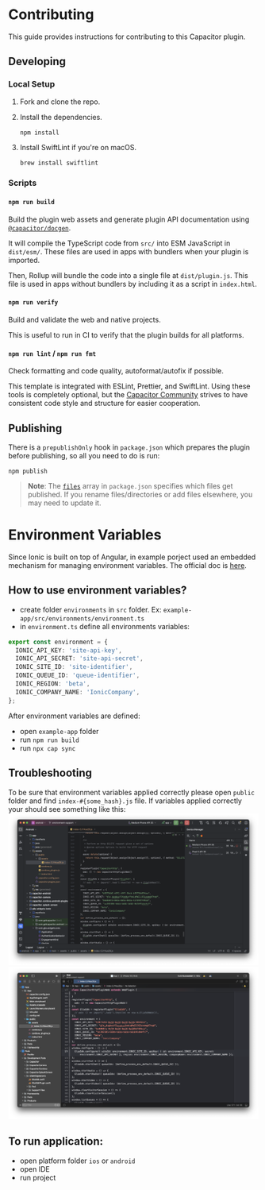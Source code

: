 # Contributing

This guide provides instructions for contributing to this Capacitor plugin.

## Developing

### Local Setup

1. Fork and clone the repo.
1. Install the dependencies.

   ```shell
   npm install
   ```

1. Install SwiftLint if you're on macOS.

   ```shell
   brew install swiftlint
   ```

### Scripts

#### `npm run build`

Build the plugin web assets and generate plugin API documentation using [`@capacitor/docgen`](https://github.com/ionic-team/capacitor-docgen).

It will compile the TypeScript code from `src/` into ESM JavaScript in `dist/esm/`. These files are used in apps with bundlers when your plugin is imported.

Then, Rollup will bundle the code into a single file at `dist/plugin.js`. This file is used in apps without bundlers by including it as a script in `index.html`.

#### `npm run verify`

Build and validate the web and native projects.

This is useful to run in CI to verify that the plugin builds for all platforms.

#### `npm run lint` / `npm run fmt`

Check formatting and code quality, autoformat/autofix if possible.

This template is integrated with ESLint, Prettier, and SwiftLint. Using these tools is completely optional, but the [Capacitor Community](https://github.com/capacitor-community/) strives to have consistent code style and structure for easier cooperation.

## Publishing

There is a `prepublishOnly` hook in `package.json` which prepares the plugin before publishing, so all you need to do is run:

```shell
npm publish
```

> **Note**: The [`files`](https://docs.npmjs.com/cli/v7/configuring-npm/package-json#files) array in `package.json` specifies which files get published. If you rename files/directories or add files elsewhere, you may need to update it.

# Environment Variables

Since Ionic is built on top of Angular, in example porject used an embedded mechanism for managing environment variables. The official doc is [here](https://v17.angular.io/guide/build).

## How to use environment variables?

- create folder `environments` in `src` folder. Ex: `example-app/src/environments/environment.ts`
- in `environment.ts` define all environments variables:

```typescript
export const environment = {
  IONIC_API_KEY: 'site-api-key',
  IONIC_API_SECRET: 'site-api-secret',
  IONIC_SITE_ID: 'site-identifier',
  IONIC_QUEUE_ID: 'queue-identifier',
  IONIC_REGION: 'beta',
  IONIC_COMPANY_NAME: 'IonicCompany',
};
```

After environment variables are defined:

- open `example-app` folder
- run `npm run build`
- run `npx cap sync`

## Troubleshooting

To be sure that environment variables applied correctly please open `public` folder and find `index-#{some_hash}.js` file. If variables applied correctly your should see something like this:
![image](/image/406754853-aff92ca8-14e1-4ba3-a89c-c20569880d55.png)
![image](/image/406755039-3cf54cb1-fb3c-4eab-a494-3c92cb13cbfa.png)

## To run application:

- open platform folder `ios` or `android`
- open IDE
- run project
